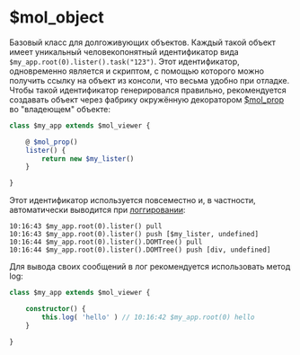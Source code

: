# $mol_object

Базовый класс для долгоживующих объектов. Каждый такой объект имеет уникальный человекопонятный идентификатор вида `$my_app.root(0).lister().task("123")`. Этот идентификатор, одновременно является и скриптом, с помощью которого можно получить ссылку на объект из консоли, что весьма удобно при отладке. Чтобы такой идентификатор генерировался правильно, рекомендуется создавать объект через фабрику окружённую декоратором [$mol_prop](../prop) во "владеющем" объекте:

```ts
class $my_app extends $mol_viewer {

	@ $mol_prop()
	lister() {
		return new $my_lister()
	}

}
```

Этот идентификатор используется повсеместно и, в частности, автоматически выводится при [логгировании](../log):

```
10:16:43 $my_app.root(0).lister() pull
10:16:43 $my_app.root(0).lister() push [$my_lister, undefined]
10:16:44 $my_app.root(0).lister().DOMTree() pull
10:16:44 $my_app.root(0).lister().DOMTree() push [div, undefined]
```

Для вывода своих сообщений в лог рекомендуется использовать метод log:

```ts
class $my_app extends $mol_viewer {

	constructor() {
		this.log( 'hello' ) // 10:16:42 $my_app.root(0) hello
	}

}
```
